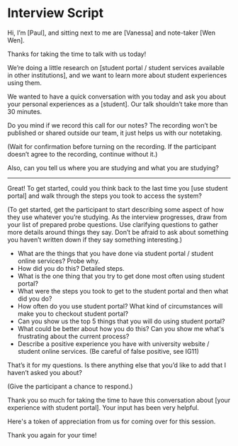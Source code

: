 # Interview Script

Hi, I’m [Paul], and sitting next to me are [Vanessa] and note-taker [Wen Wen].

Thanks for taking the time to talk with us today!

We’re doing a little research on [student portal / student services available in other institutions], and we want to learn more about student experiences using them.

We wanted to have a quick conversation with you today and ask you about your personal experiences as a [student]. Our talk shouldn’t take more than 30 minutes.

Do you mind if we record this call for our notes? The recording won’t be published or shared outside our team, it just helps us with our notetaking.

(Wait for confirmation before turning on the recording. If the participant doesn’t agree to the recording, continue without it.)

Also, can you tell us where you are studying and what you are studying?

-------

Great! To get started, could you think back to the last time you [use student portal] and walk through the steps you took to access the system? 

(To get started, get the participant to start describing some aspect of how they use whatever you’re studying. As the interview progresses, draw from your list of prepared probe questions. Use clarifying questions to gather more details around things they say. Don’t be afraid to ask about something you haven’t written down if they say something interesting.)

- What are the things that you have done via student portal / student online services? Probe why.
- How did you do this? Detailed steps. 
- What is the one thing that you try to get done most often using student portal? 
- What were the steps you took to get to the student portal and then what did you do?
- How often do you use student portal? What kind of circumstances will make you to checkout student portal?
- Can you show us the top 5 things that you will do using student portal?
- What could be better about how you do this? Can you show me what's frustrating about the current process?
- Describe a positive experience you have with university website / student online services. (Be careful of false positive, see IG11)


That’s it for my questions. Is there anything else that you’d like to add that I haven’t asked you about?

(Give the participant a chance to respond.)

Thank you so much for taking the time to have this conversation about [your experience with student portal]. Your input has been very helpful.

Here's a token of appreciation from us for coming over for this session.

Thank you again for your time!